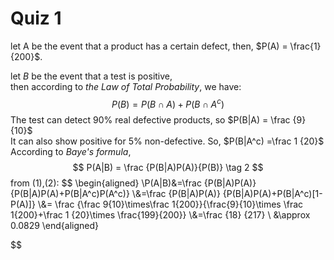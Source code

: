 # Quiz 1

let A be the event that a product has a certain defect,  then, $P(A) = \frac{1}{200}$.  

let $B$ be the event that a test is positive,   
then according to *the Law of Total Probability*, we have:
$$
\tag{1} P(B)=P(B\cap A)+P(B \cap A^c)
$$
The test can detect 90% real defective products, so $P(B|A) = \frac {9}{10}$   
It can also show positive for 5% non-defective. So, $P(B|A^c) =\frac 1 {20}$  
According to *Baye's formula*,
$$
P(A|B) = \frac {P(B|A)P(A)}{P(B)} \tag 2
$$
from (1),(2):
$$
\begin{aligned}
\\P(A|B)&=\frac {P(B|A)P(A)} {P(B|A)P(A)+P(B|A^c)P(A^c)}
\\&=\frac {P(B|A)P(A)} {P(B|A)P(A)+P(B|A^c)[1-P(A)]}
\\&= \frac {\frac 9{10}\times\frac 1{200}}{\frac{9}{10}\times \frac 1{200}+\frac 1 {20}\times \frac{199}{200}}
\\&=\frac {18} {217}
\\ &\approx 0.0829
\end{aligned}

$$